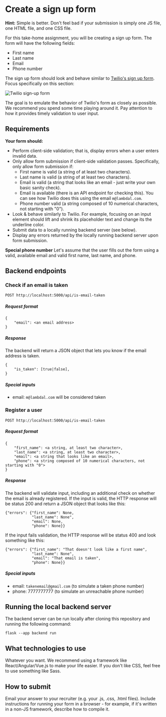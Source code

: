 # Create a sign up form

**Hint:** Simple is better. Don't feel bad if your submission is simply one JS file, one HTML file, and one CSS file.

For this take-home assignment, you will be creating a sign up form. The form will have the following fields:

- First name
- Last name
- Email
- Phone number

The sign up form should look and behave similar to [Twilio's sign up form](https://www.twilio.com/try-twilio). Focus specifically on this section:

![Twilio sign-up form](https://i.imgur.com/eZERbKy.png)

The goal is to emulate the behavior of Twilio's form as closely as possible. We recommend you spend some time playing around it. Pay attention to how it provides timely validation to user input.

## Requirements

**Your form should:**
* Perform client-side validation; that is, display errors when a user enters invalid data.
* Only allow form submission if client-side validation passes. Specifically, only allow form submission if:
   * First name is valid (a string of at least two characters).
   * Last name is valid (a string of at least two characters).
   * Email is valid (a string that looks like an email - just write your own basic sanity check).
   * Email is available (there is an API endpoint for checking this). You can see how Twilio does this using the email `m@lambdal.com`.
   * Phone number valid (a string composed of 10 numerical characters, not starting with "0").
* Look & behave similarly to Twilio. For example, focusing on an input element should lift and shrink its placeholder text and change its the underline color.
* Submit data to a locally running backend server (see below).
* Display any errors returned by the locally running backend server upon form submission.


**Special phone number**
Let's assume that the user fills out the form using a valid, available email and valid first name, last name, and phone.


## Backend endpoints

### Check if an email is taken
```
POST http://localhost:5000/api/is-email-taken
```
##### Request format
```
{
    "email": <an email address>
}
```

##### Response
The backend will return a JSON object that lets you know if the email address is taken.
```
{
    "is_taken": [true|false],
}
```

##### Special inputs
- email: `m@lambdal.com` will be considered taken

### Register a user
```
POST http://localhost:5000/api/is-email-taken
```

##### Request format
```
{
    "first_name": <a string, at least two character>,
    "last_name": <a string, at least two character>,
    "email": <a string that looks like an email>,
    "phone": <a string composed of 10 numerical characters, not starting with "0">
}
```
##### Response

The backend will validate input, including an additional check on whether the
email is already registered. If the input is valid, the HTTP response will be
status 200 and return a JSON object that looks like this:

```
{"errors": {"first_name": None,
            "last_name": None",
            "email": None,
            "phone": None}}
```

If the input fails validation, the HTTP response will be status 400 and look something like this:

```
{"errors": {"first_name": "That doesn't look like a first name",
            "last_name": None",
            "email": "That email is taken",
            "phone": None}}
```

##### Special inputs
- email: `takenemail@gmail.com` (to simulate a taken phone number)
- phone: 7777777777 (to simulate an unreachable phone number)


## Running the local backend server
The backend server can be run locally after cloning this repository and running the following command:
```
flask --app backend run
```
## What technologies to use
Whatever you want. We recommend using a framework like React/Angular/Vue.js to make your life easier. If you don't like CSS, feel free to use something like Sass.

## How to submit
Email your answer to your recruiter (e.g. your .js, .css, .html files). Include instructions for running your form in a browser - for example, if it's written in a non-JS framework, describe how to compile it.
